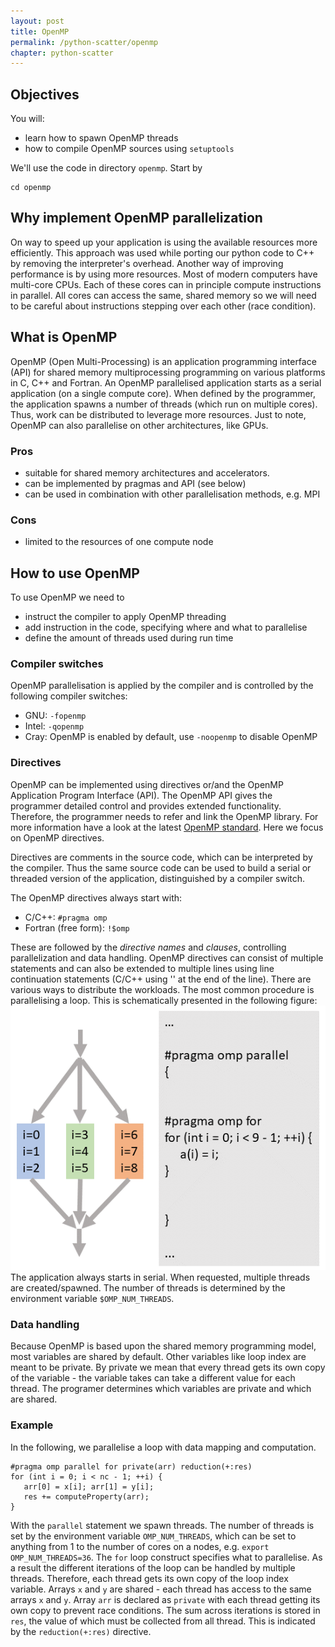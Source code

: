 ```yaml
---
layout: post
title: OpenMP
permalink: /python-scatter/openmp
chapter: python-scatter
---
```


## Objectives

You will:

* learn how to spawn OpenMP threads
* how to compile OpenMP sources using `setuptools`

We'll use the code in directory `openmp`. Start by
```
cd openmp
```

## Why implement OpenMP parallelization

On way to speed up your application is using the available resources more efficiently. This approach was used while porting our python code to C++ by removing the interpreter's overhead.
Another way of improving performance is by using more resources. Most of modern computers have multi-core CPUs. Each of these cores can in principle compute instructions in parallel. All cores can access the same, shared memory so we will need to be careful about instructions stepping over each other (race condition).

## What is OpenMP

OpenMP (Open Multi-Processing) is an application programming interface (API) for shared memory multiprocessing programming on various platforms in C, C++ and Fortran.  An OpenMP parallelised application starts as a serial application (on a single compute core). When defined by the programmer, the application spawns a number of threads (which run on multiple cores). Thus, work can be distributed to leverage more resources. Just to note, OpenMP can also parallelise on other architectures, like GPUs.

### Pros

* suitable for shared memory architectures and accelerators.
* can be implemented by pragmas and API (see below)
* can be used in combination with other parallelisation methods, e.g. MPI

### Cons

* limited to the resources of one compute node

## How to use OpenMP
To use OpenMP we need to
* instruct the compiler to apply OpenMP threading
* add instruction in the code, specifying where and what to parallelise
* define the amount of threads used during run time

### Compiler switches
OpenMP parallelisation is applied by the compiler and is controlled by the following compiler switches:
* GNU: `-fopenmp`
* Intel: `-qopenmp`
* Cray: OpenMP is enabled by default, use `-noopenmp` to disable OpenMP

### Directives
OpenMP can be implemented using directives or/and the OpenMP Application Program Interface (API). The OpenMP API gives the programmer detailed control and provides extended functionality. Therefore, the programmer needs to refer and link the OpenMP library. For more information have a look at the latest [OpenMP standard](https://www.openmp.org/wp-content/uploads/openmp-4.5.pdf). Here we focus on OpenMP directives.

Directives are comments in the source code, which can be interpreted by the compiler. Thus the same source code can be used to build a serial or threaded version of the application, distinguished by a compiler switch.

The OpenMP directives always start with:
* C/C++: `#pragma omp`
* Fortran (free form): `!$omp`

These are followed by the _directive names_ and _clauses_, controlling parallelization and data handling. OpenMP directives can consist of multiple statements and can also be extended to multiple lines using line continuation statements (C/C++ using '\' at the end of the line).
There are various ways to distribute the workloads. The most common procedure is parallelising a loop. This is schematically presented in the following figure:
[![example-mpi-gather](images/example_omp_threads.png)](images/example_omp_threads.png)
The application always starts in serial. When requested, multiple threads are created/spawned. The number of threads is determined by the environment variable `$OMP_NUM_THREADS`.

### Data handling
Because OpenMP is based upon the shared memory programming model, most variables are shared by default. Other variables like loop index are meant to be private. By private we mean that every thread gets its own copy of the variable - the variable takes can take a different value for each thread. The programer determines which variables are private and which are shared.

### Example
In the following, we parallelise a loop with data mapping and computation.
```
#pragma omp parallel for private(arr) reduction(+:res)
for (int i = 0; i < nc - 1; ++i) {
   arr[0] = x[i]; arr[1] = y[i];
   res += computeProperty(arr);
}
```
With the `parallel` statement we spawn threads. The number of threads is set by the environment variable `OMP_NUM_THREADS`, which can be set to anything from 1 to the number of cores on a nodes, e.g. `export OMP_NUM_THREADS=36`. The `for` loop construct specifies what to parallelise. As a result the different iterations of the loop can be handled by multiple threads. Therefore, each thread gets its own copy of the loop index variable. Arrays `x` and `y` are shared - each thread has access to the same arrays `x` and `y`. Array `arr` is declared as `private` with each thread getting its own copy to prevent race conditions. The sum across iterations is stored in `res`, the value of which must be collected from all thread. This is indicated by the `reduction(+:res)` directive.
